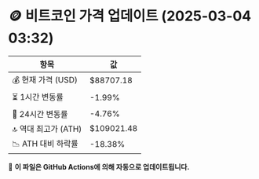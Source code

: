 # 🪙 비트코인 가격 업데이트 (2025-03-04 03:32)

| 항목                | 값 |
|--------------------|----------------|
| 💰 현재 가격 (USD) | $88707.18 |
| ⏳ 1시간 변동률    | -1.99% |
| 📆 24시간 변동률   | -4.76% |
| 🔝 역대 최고가 (ATH) | $109021.48 |
| 📉 ATH 대비 하락률 | -18.38% |

🔄 **이 파일은 GitHub Actions에 의해 자동으로 업데이트됩니다.**
